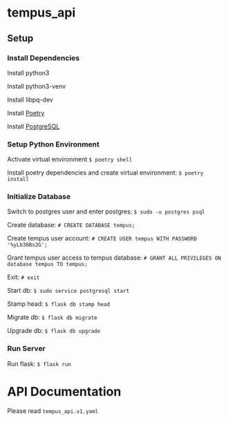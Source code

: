 # tempus_api

## Setup

### Install Dependencies

Install python3

Install python3-venv

Install libpq-dev

Install [Poetry](https://python-poetry.org/docs/)

Install [PostgreSQL](https://www.postgresql.org/download/)

### Setup Python Environment

Activate virtual environment `$ poetry shell`

Install poetry dependencies and create virtual environment: `$ poetry install`

### Initialize Database

Switch to postgres user and enter postgres: `$ sudo -u postgres psql`

Create database: `# CREATE DATABASE tempus;`

Create tempus user account: `# CREATE USER tempus WITH PASSWORD '%yLb36Bs2G';`

Grant tempus user access to tempus database: `# GRANT ALL PRIVILEGES ON database tempus TO tempus;`

Exit: `# exit`

Start db: `$ sudo service postgresql start`

Stamp head: `$ flask db stamp head`

Migrate db: `$ flask db migrate`

Upgrade db: `$ flask db upgrade`

### Run Server

Run flask: `$ flask run`

# API Documentation

Please read `tempus_api.v1.yaml`
